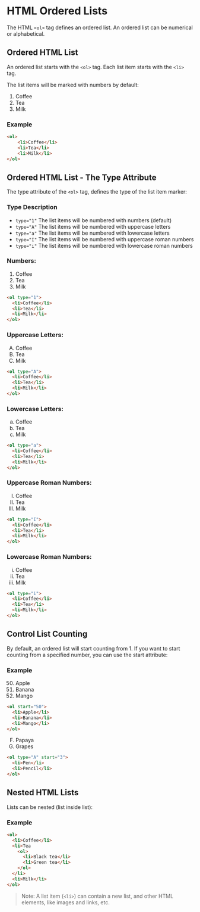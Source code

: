 # HTML Ordered Lists
The HTML `<ol>` tag defines an ordered list. An ordered list can be numerical or alphabetical.

## Ordered HTML List
An ordered list starts with the `<ol>` tag. Each list item starts with the `<li>` tag.

The list items will be marked with numbers by default:
<ol>
    <li>Coffee</li>
    <li>Tea</li>
    <li>Milk</li>
</ol>

### Example
```html
<ol>
    <li>Coffee</li>
    <li>Tea</li>
    <li>Milk</li>
</ol>
```
## Ordered HTML List - The Type Attribute
The type attribute of the `<ol>` tag, defines the type of the list item marker:

### Type	Description
- `type="1"`	The list items will be numbered with numbers (default)
- `type="A"`	The list items will be numbered with uppercase letters
- `type="a"`	The list items will be numbered with lowercase letters
- `type="I"`	The list items will be numbered with uppercase roman numbers
- `type="i"`	The list items will be numbered with lowercase roman numbers

### Numbers:
<ol type="1">
  <li>Coffee</li>
  <li>Tea</li>
  <li>Milk</li>
</ol>


```html
<ol type="1">
  <li>Coffee</li>
  <li>Tea</li>
  <li>Milk</li>
</ol>
```
### Uppercase Letters:
<ol type="A">
  <li>Coffee</li>
  <li>Tea</li>
  <li>Milk</li>
</ol>


```html
<ol type="A">
  <li>Coffee</li>
  <li>Tea</li>
  <li>Milk</li>
</ol>
```
### Lowercase Letters:
<ol type="a">
  <li>Coffee</li>
  <li>Tea</li>
  <li>Milk</li>
</ol>


```html
<ol type="a">
  <li>Coffee</li>
  <li>Tea</li>
  <li>Milk</li>
</ol>
```
### Uppercase Roman Numbers:
<ol type="I">
  <li>Coffee</li>
  <li>Tea</li>
  <li>Milk</li>
</ol>


```html
<ol type="I">
  <li>Coffee</li>
  <li>Tea</li>
  <li>Milk</li>
</ol>
```
### Lowercase Roman Numbers:
<ol type="i">
  <li>Coffee</li>
  <li>Tea</li>
  <li>Milk</li>
</ol>

```html
<ol type="i">
  <li>Coffee</li>
  <li>Tea</li>
  <li>Milk</li>
</ol>
```

## Control List Counting

By default, an ordered list will start counting from 1. If you want to start counting from a specified number, you can use the start attribute:

### Example
<ol start="50">
  <li>Apple</li>
  <li>Banana</li>
  <li>Mango</li>
</ol>

```html
<ol start="50">
  <li>Apple</li>
  <li>Banana</li>
  <li>Mango</li>
</ol>
```
<ol type="A" start="6">
  <li>Papaya</li>
  <li>Grapes</li>
</ol>

```html
<ol type="A" start="3">
  <li>Pen</li>
  <li>Pencil</li>
</ol>
```

## Nested HTML Lists
Lists can be nested (list inside list):

### Example
```html
<ol>
  <li>Coffee</li>
  <li>Tea
    <ol>
      <li>Black tea</li>
      <li>Green tea</li>
    </ol>
  </li>
  <li>Milk</li>
</ol>
```
>Note: A list item (`<li>`) can contain a new list, and other HTML elements, like images and links, etc.
